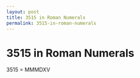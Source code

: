 ```yaml
---
layout: post
title: 3515 in Roman Numerals
permalink: 3515-in-roman-numerals
---
```


# 3515 in Roman Numerals

3515 = MMMDXV
